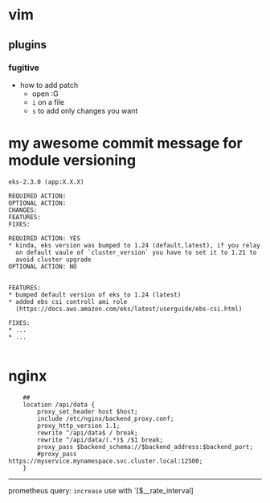 # vim

## plugins
### fugitive
- how to add patch
    - open :G
    - `i` on a file
    - `s` to add only changes you want

# my awesome commit message for module versioning
```
eks-2.3.0 (app:X.X.X)

REQUIRED ACTION:
OPTIONAL ACTION:
CHANGES:
FEATURES:
FIXES:

REQUIRED ACTION: YES
* kinda, eks version was bumped to 1.24 (default,latest), if you relay
  on default vaule of `cluster_version` you have to set it to 1.21 to
  avoid cluster upgrade
OPTIONAL ACTION: NO


FEATURES:
* bumped default version of eks to 1.24 (latest)
* added ebs csi controll ami role
  (https://docs.aws.amazon.com/eks/latest/userguide/ebs-csi.html)

FIXES:
* ...
* ...


```

# nginx
        ##
        location /api/data {
            proxy_set_header host $host;
            include /etc/nginx/backend_proxy.conf;
            proxy_http_version 1.1;
            rewrite ^/api/data$ / break;
            rewrite ^/api/data/(.*)$ /$1 break;
            proxy_pass $backend_schema://$backend_address:$backend_port;
            #proxy_pass https://myservice.mynamespace.svc.cluster.local:12500;
        }



---
prometheus query: 
`increase` use with `[$__rate_interval]
